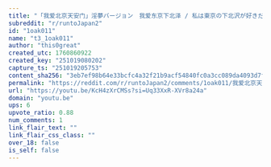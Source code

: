 ```yaml
---
title: "「我爱北京天安门」淫夢バージョン　我爱东京下北泽 / 私は東京の下北沢が好きだ"
subreddit: "r/runtoJapan2"
id: "1oak011"
name: "t3_1oak011"
author: "this0great"
created_utc: 1760860922
created_key: "251019080202"
capture_ts: "251019205753"
content_sha256: "3eb7ef98b64e33bcfc4a32f21b9acf54840fc0a3cc089da4093d7f106d082ce0"
permalink: "https://reddit.com/r/runtoJapan2/comments/1oak011/我爱北京天安门淫夢バージョン_我爱东京下北泽_私は東京の下北沢が好きだ/"
url: "https://youtu.be/KcH4zXrCMSs?si=Uq33XxR-XVr8a24a"
domain: "youtu.be"
ups: 6
upvote_ratio: 0.88
num_comments: 1
link_flair_text: ""
link_flair_css_class: ""
over_18: false
is_self: false
---
```


